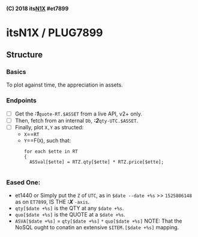 #### (C) 2018 its[N1X](https://n1x.site) #et7899

# itsN1X / PLUG7899

## Structure
### Basics
To plot against time, the appreciation in assets.

### Endpoints
 - [ ] Get the ***:1***`quote-RT.$ASSET` from a live API, v2+ only.
 - [ ] Then, fetch from an internal `Db`, ***:2***`qty-UTC.$ASSET`.
 - [ ] Finally, plot `X,Y` as structed:
    - `X`==`RT`
    - `Y`==F(`X`), such that:
      ```
      for each $ette in RT
      {
        ASSval[$ette] = RTZ.qty[$ette] * RTZ.price[$ette];
         
### Eased One:
 - et1440 or Simply put the `Z` of `UTC`, as in `$date --date +%s` >> `1525806148` as on `ET7899`, IS THE ***:X*** `-axis`.
 - `qty[$date +%s]` is the QTY at any `$date +%s`.
 - `quo[$date +%s]` is the QUOTE at a `$date +%s`.
 - `ASVA[$date +%s]` = `qty[$date +%s]` `*` `quo[$date +%s]`
 NOTE: That the NoSQL ought to conatin an extensive `$ITEM.[$date +%s]` mapping.
